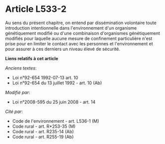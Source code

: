 # Article L533-2

Au sens du présent chapitre, on entend par dissémination volontaire toute introduction intentionnelle dans l'environnement
d'un organisme génétiquement modifié ou d'une combinaison d'organismes génétiquement modifiés pour laquelle aucune mesure de
confinement particulière n'est prise pour en limiter le contact avec les personnes et l'environnement et pour assurer à ces
derniers un niveau élevé de sécurité.

**Liens relatifs à cet article**

_Anciens textes_:

  - Loi n°92-654 1992-07-13 art. 10
  - Loi n°92-654 du 13 juillet 1992 - art. 10 (Ab)

_Modifié par_:

  - Loi n°2008-595 du 25 juin 2008 - art. 14

_Cité par_:

  - Code de l'environnement - art. L536-1 (M)
  - Code rural - art. R*253-35 (M)
  - Code rural - art. R235-14 (Ab)
  - Code rural - art. R255-19 (Ab)
